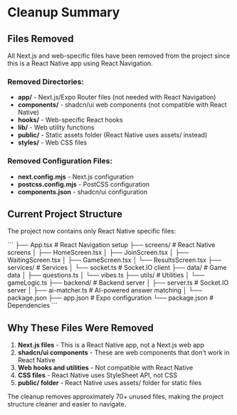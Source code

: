 # Cleanup Summary

## Files Removed

All Next.js and web-specific files have been removed from the project since this is a React Native app using React Navigation.

### Removed Directories:
- **app/** - Next.js/Expo Router files (not needed with React Navigation)
- **components/** - shadcn/ui web components (not compatible with React Native)
- **hooks/** - Web-specific React hooks
- **lib/** - Web utility functions
- **public/** - Static assets folder (React Native uses assets/ instead)
- **styles/** - Web CSS files

### Removed Configuration Files:
- **next.config.mjs** - Next.js configuration
- **postcss.config.mjs** - PostCSS configuration
- **components.json** - shadcn/ui configuration

## Current Project Structure

The project now contains only React Native specific files:

\`\`\`
├── App.tsx                 # React Navigation setup
├── screens/                # React Native screens
│   ├── HomeScreen.tsx
│   ├── JoinScreen.tsx
│   ├── WaitingScreen.tsx
│   ├── GameScreen.tsx
│   └── ResultsScreen.tsx
├── services/               # Services
│   └── socket.ts          # Socket.IO client
├── data/                   # Game data
│   ├── questions.ts
│   └── vibes.ts
├── utils/                  # Utilities
│   └── gameLogic.ts
├── backend/                # Backend server
│   ├── server.ts          # Socket.IO server
│   ├── ai-matcher.ts      # AI-powered answer matching
│   └── package.json
├── app.json               # Expo configuration
└── package.json           # Dependencies
\`\`\`

## Why These Files Were Removed

1. **Next.js files** - This is a React Native app, not a Next.js web app
2. **shadcn/ui components** - These are web components that don't work in React Native
3. **Web hooks and utilities** - Not compatible with React Native
4. **CSS files** - React Native uses StyleSheet API, not CSS
5. **public/ folder** - React Native uses assets/ folder for static files

The cleanup removes approximately 70+ unused files, making the project structure cleaner and easier to navigate.
